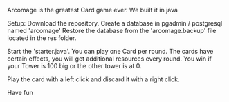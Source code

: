 Arcomage is the greatest Card game ever.
We built it in java


Setup:
Download the repository.
Create a database in pgadmin / postgresql named 'arcomage'
Restore the database from the 'arcomage.backup' file located in the res folder.


Start the 'starter.java'.
You can play one Card per round.
The cards have certain effects, you will get additional resources every round.
You win if your Tower is 100 big or the other tower is at 0.

Play the card with a left click and discard it with a right click.

Have fun
